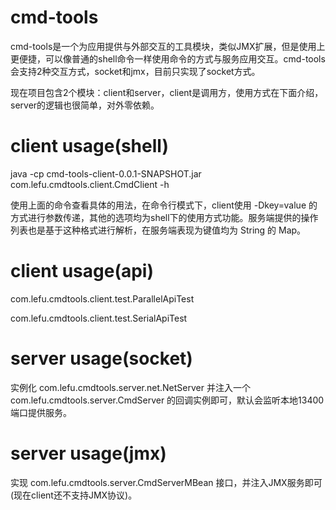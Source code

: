 # cmd-tools

cmd-tools是一个为应用提供与外部交互的工具模块，类似JMX扩展，但是使用上更便捷，可以像普通的shell命令一样使用命令的方式与服务应用交互。cmd-tools会支持2种交互方式，socket和jmx，目前只实现了socket方式。

现在项目包含2个模块：client和server，client是调用方，使用方式在下面介绍，server的逻辑也很简单，对外零依赖。

# client usage(shell)

java -cp cmd-tools-client-0.0.1-SNAPSHOT.jar com.lefu.cmdtools.client.CmdClient -h

使用上面的命令查看具体的用法，在命令行模式下，client使用 -Dkey=value 的方式进行参数传递，其他的选项均为shell下的使用方式功能。服务端提供的操作列表也是基于这种格式进行解析，在服务端表现为键值均为 String 的 Map。 

# client usage(api)

com.lefu.cmdtools.client.test.ParallelApiTest

com.lefu.cmdtools.client.test.SerialApiTest

# server usage(socket)

实例化 com.lefu.cmdtools.server.net.NetServer 并注入一个 com.lefu.cmdtools.server.CmdServer 的回调实例即可，默认会监听本地13400端口提供服务。

# server usage(jmx)

实现 com.lefu.cmdtools.server.CmdServerMBean 接口，并注入JMX服务即可(现在client还不支持JMX协议)。
